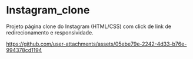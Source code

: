 # Instagram_clone
 Projeto página clone do Instagram (HTML/CSS) com click de link de redirecionamento e responsividade.  


https://github.com/user-attachments/assets/05ebe79e-2242-4d33-b76e-994378cd1194

